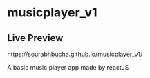 # musicplayer_v1

## Live Preview 
https://sourabhbucha.github.io/musicplayer_v1/

A basic music player app made by reactJS
